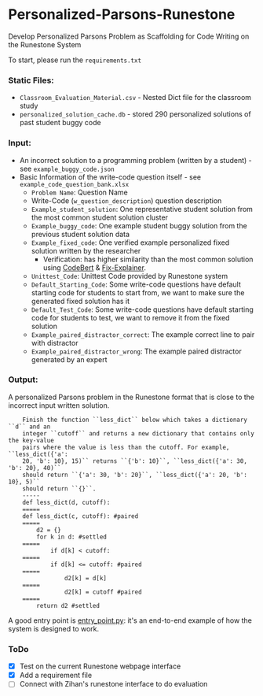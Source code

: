 # Personalized-Parsons-Runestone
Develop Personalized Parsons Problem as Scaffolding for Code Writing on the Runestone System

To start, please run the `requirements.txt`

### Static Files:
* `Classroom_Evaluation_Material.csv` - Nested Dict file for the classroom study
* `personalized_solution_cache.db` - stored 290 personalized solutions of past student buggy code


### Input:
* An incorrect solution to a programming problem (written by a student) - see `example_buggy_code.json`
* Basic Information of the write-code question itself - see `example_code_question_bank.xlsx`
  * `Problem Name`: Question Name 
  * Write-Code (`w_question_description`) question description
  * `Example_student_solution`: One representative student solution from the most common student solution cluster 
  * `Example_buggy_code`: One example student buggy solution from the previous student solution data
  * `Example_fixed_code`: One verified example personalized fixed solution written by the researcher
    * Verification: has higher similarity than the most common solution using [CodeBert](https://github.com/microsoft/CodeBERT) & [Fix-Explainer](https://github.com/yanamal/python_fix_explainer).
  * `Unittest_Code`: Unittest Code provided by Runestone system
  * `Default_Starting_Code`: Some write-code questions have default starting code for students to start from, we want to make sure the generated fixed solution has it
  * `Default_Test_Code`: Some write-code questions have default starting code for students to test, we want to remove it from the fixed solution
  * `Example_paired_distractor_correct`: The example correct line to pair with distractor
  * `Example_paired_distractor_wrong`: The example paired distractor generated by an expert
    

### Output:
A personalized Parsons problem in the Runestone format that is close to the incorrect input written solution.
```
    Finish the function ``less_dict`` below which takes a dictionary ``d`` and an
    integer ``cutoff`` and returns a new dictionary that contains only the key-value
    pairs where the value is less than the cutoff. For example, ``less_dict({'a':
    20, 'b': 10}, 15)`` returns ``{'b': 10}``, ``less_dict({'a': 30, 'b': 20}, 40)``
    should return ``{'a': 30, 'b': 20}``, ``less_dict({'a': 20, 'b': 10}, 5)``
    should return ``{}``.
    -----
    def less_dict(d, cutoff): 
    =====
    def less_dict(c, cutoff): #paired
    =====
        d2 = {} 
        for k in d: #settled
    =====
            if d[k] < cutoff: 
    =====
            if d[k] <= cutoff: #paired
    =====
                d2[k] = d[k] 
    =====
                d2[k] = cutoff #paired
    =====
        return d2 #settled
```

A good entry point is [entry_point.py](https://github.com/xinyinghou/personalized-parsons-runestone/blob/main/entry_point.py): it's an end-to-end example of how the system is designed to work.


### ToDo
- [X] Test on the current Runestone webpage interface
- [X] Add a requirement file
- [ ] Connect with Zihan's runestone interface to do evaluation
